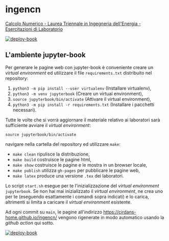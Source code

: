 # ingencn

[Calcolo Numerico - Laurea Triennale in Ingegneria dell'Energia - Esercitazioni di Laboratorio](https://cirdans-home.github.io/ingencn/)

[![deploy-book](https://github.com/Cirdans-Home/ingencn/actions/workflows/deploy.yaml/badge.svg)](https://github.com/Cirdans-Home/ingencn/actions/workflows/deploy.yaml)

## L'ambiente jupyter-book

Per generare le pagine web con jupyter-book è conveniente creare un *virtual environment* ed
utilizzare il file `requirements.txt` distribuito nel repository:

1. `python3 -m pip install --user virtualenv` (Installare virtualenv),
2. `python3 -m venv jupyterbook` (Creare un virtual environment),
3. `source jupyterbook/bin/activate` (Attivare il virtual environment),
4. `python3 -m pip install -r requirements.txt` (Installare i pacchetti necessari).

Tutte le volte che si vorrà aggiornare il materiale relativo ai laboratori sarà
sufficiente avviare il *virtual environment*:

```
source jupyterbook/bin/activate
```

navigare nella cartella del repository ed utilizzare `make`:

- `make clean` ripulisce la distribuzione,
- `make build` costruisce le pagine html,
- `make show` costruisce le pagine e le mostra in un browser locale,
- `make publish` utilizza `gh-pages` per pubblicare le pagine web,
- `make latex` produce una versione `.tex` dei laboratori.

Lo script `start.sh` esegue per te l'inizializzazione del *virtual environment* `jupyterbook`. Se non hai mai inizializzato il *virtual environment*, ne crea uno per te (eseguendo esattamente i comandi sopra indicati) e lo carica, altrimenti si limita a caricare il *virtual environment* esistente.

Ad ogni commit su `main`, le pagine all'indirizzo <https://cirdans-home.github.io/ingencn/> vengono rigenerate in modo automatico usando la *github action* qui sotto.

[![deploy-book](https://github.com/Cirdans-Home/ingencn/actions/workflows/deploy.yaml/badge.svg)](https://github.com/Cirdans-Home/ingencn/actions/workflows/deploy.yaml)
